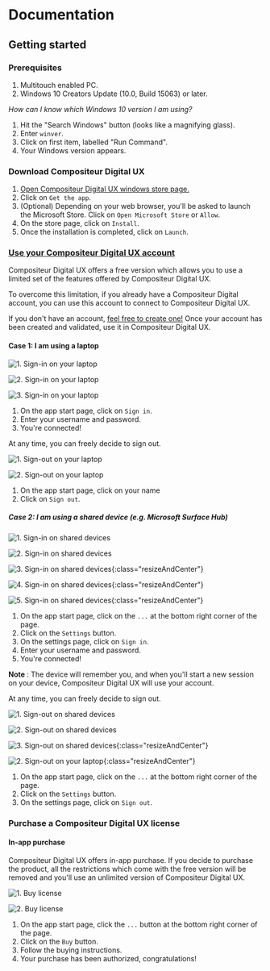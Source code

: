 # Documentation

## Getting started

### Prerequisites

1. Multitouch enabled PC.
1. Windows 10 Creators Update (10.0, Build 15063) or later.

*How can I know which Windows 10 version I am using?*

1. Hit the "Search Windows" button (looks like a magnifying glass).
1. Enter `winver`.
1. Click on first item, labelled "Run Command".
1. Your Windows version appears.

### Download Compositeur Digital UX

1. [Open Compositeur Digital UX windows store page.](https://www.microsoft.com/en-gb/store/p/compositeur-digital-ux/9p201mgz4jb5?rtc=1)
1. Click on `Get the app`.
1. (Optional) Depending on your web browser, you'll be asked to launch the Microsoft Store. Click on `Open Microsoft Store`  or `Allow`.
1. On the store page, click on `Install`.
1. Once the installation is completed, click on `Launch`.

### [Use your Compositeur Digital UX account](createanCompositeurDigitalUXaccount.md)

Compositeur Digital UX offers a free version which allows you to use a limited set of the features offered by Compositeur Digital UX.

To overcome this limitation, if you already have a Compositeur Digital account, you can use this account to connect to Compositeur Digital UX.

If you don't have an account, [feel free to create one!](http://www.compositeurdigital.com/Account/Register) Once your account has been created and validated, use it in Compositeur Digital UX.

#### Case 1: I am using a laptop

![1. Sign-in on your laptop](../img/signin-laptop-1.jpg)

![2. Sign-in on your laptop](../img/signin-laptop-2.jpg)

![3. Sign-in on your laptop](../img/signin-laptop-3.jpg)

1. On the app start page, click on `Sign in`.
1. Enter your username and password.
1. You're connected!

At any time, you can freely decide to sign out.

![1. Sign-out on your laptop](../img/signout-laptop-1.jpg)

![2. Sign-out on your laptop](../img/signout-laptop-2.jpg)

1. On the app start page, click on your name
2. Click on `Sign out`.



##### Case 2: I am using a shared device (e.g. Microsoft Surface Hub)

![1. Sign-in on shared devices](../img/signin-shareddevice-1.jpg)

![2. Sign-in on shared devices](../img/signin-shareddevice-2.jpg)

![3. Sign-in on shared devices](../img/signin-shareddevice-3.jpg){:class="resizeAndCenter"}

![4. Sign-in on shared devices](../img/signin-shareddevice-4.jpg){:class="resizeAndCenter"}

![5. Sign-in on shared devices](../img/signin-shareddevice-5.jpg){:class="resizeAndCenter"}

1. On the app start page, click on the `...` at the bottom right corner of the page.
1. Click on the `Settings` button.
1. On the settings page, click on `Sign in`.
1. Enter your username and password.
1. You're connected! 

**Note** : The device will remember you, and when you'll start a new session on your device, Compositeur Digital UX will use your account.

At any time, you can freely decide to sign out.

![1. Sign-out on shared devices](../img/signout-shareddevice-1.jpg)

![2. Sign-out on shared devices](../img/signout-shareddevice-2.jpg)

![3. Sign-out on shared devices](../img/signout-shareddevice-3.jpg){:class="resizeAndCenter"}

![2. Sign-out on your laptop](../img/signout-laptop-2.jpg){:class="resizeAndCenter"}

1. On the app start page, click on the `...` at the bottom right corner of the page.
1. Click on the `Settings` button.
1. On the settings page, click on `Sign out`.

### Purchase a Compositeur Digital UX license

#### In-app purchase

Compositeur Digital UX offers in-app purchase. If you decide to purchase the product, all the restrictions which come with the free version will be removed and you'll use an unlimited version of Compositeur Digital UX. 

![1. Buy license](../img/buy-1.jpg)

![2. Buy license](../img/buy-2.jpg)

1. On the app start page, click the `...` button at the bottom right corner of the page.
1. Click on the `Buy` button.
1. Follow the buying instructions.
1. Your purchase has been authorized, congratulations!




